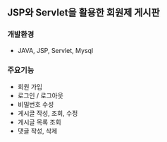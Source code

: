 ## JSP와 Servlet을 활용한 회원제 게시판

### 개발환경
- JAVA, JSP, Servlet, Mysql

### 주요기능
- 회원 가입
- 로그인 / 로그아웃
- 비밀번호 수성
- 게시글 작성, 조회, 수정
- 게시글 목록 조회
- 댓글 작성, 삭제
